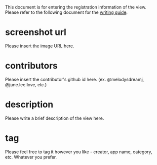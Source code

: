This document is for entering the registration information of the view. Please refer to the
following document for
the [writing guide](https://juneflutter-doc.junes-architecture.lol/ui/share-your-view).

# screenshot url

Please insert the image URL here.

# contributors

Please insert the contributor's github id here.
(ex. @melodysdreamj, @june.lee.love, etc.)

# description

Please write a brief description of the view here.

# tag

Please feel free to tag it however you like - creator, app name, category, etc. Whatever you prefer.